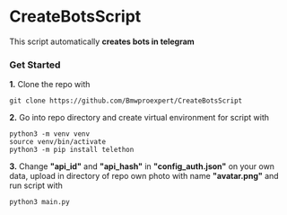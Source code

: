 # CreateBotsScript
This script automatically **creates bots in telegram**
### Get Started
**1.** Clone the repo with
```console
git clone https://github.com/Bmwproexpert/CreateBotsScript
```
**2.** Go into repo directory and create virtual environment for script with
```console
python3 -m venv venv
source venv/bin/activate
python3 -m pip install telethon
```
**3.** Change **"api_id"** and **"api_hash"** in **"config_auth.json"** on your own data, upload in directory of repo own photo with name **"avatar.png"** and run script with
```console
python3 main.py
```

